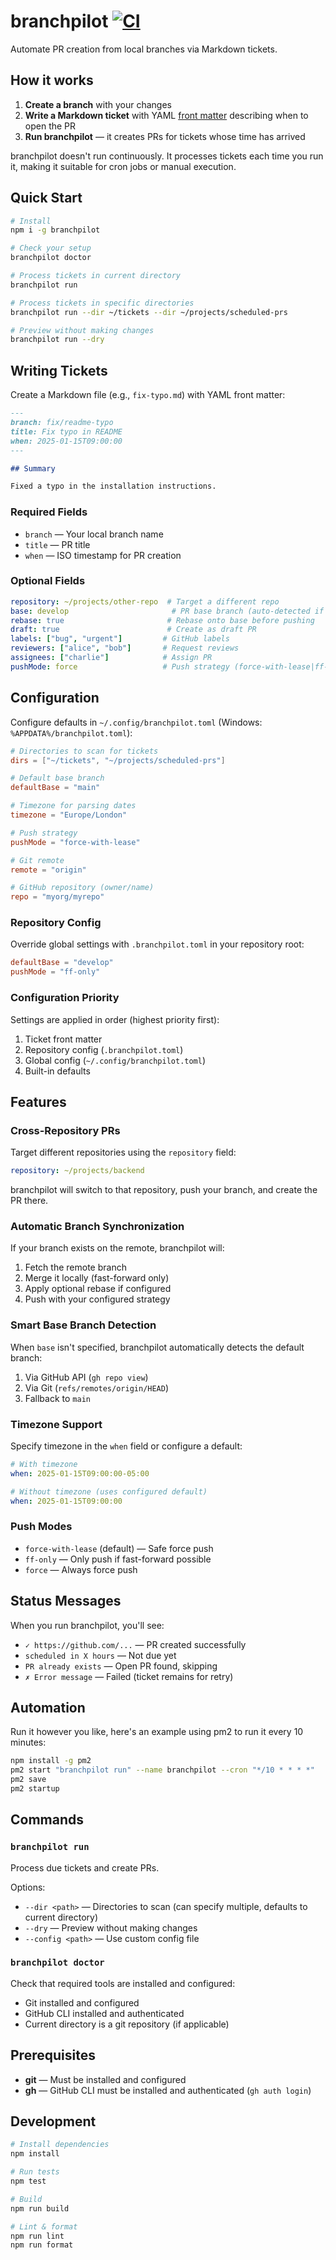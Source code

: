 # branchpilot [![CI](https://github.com/AlecRust/branchpilot/actions/workflows/ci.yml/badge.svg)](https://github.com/AlecRust/branchpilot/actions/workflows/ci.yml)

Automate PR creation from local branches via Markdown tickets.

## How it works

1. **Create a branch** with your changes
2. **Write a Markdown ticket** with YAML [front matter](https://gohugo.io/content-management/front-matter/) describing when to open the PR
3. **Run branchpilot** — it creates PRs for tickets whose time has arrived

branchpilot doesn't run continuously. It processes tickets each time you run it, making it suitable for cron jobs or manual execution.

## Quick Start

```bash
# Install
npm i -g branchpilot

# Check your setup
branchpilot doctor

# Process tickets in current directory
branchpilot run

# Process tickets in specific directories
branchpilot run --dir ~/tickets --dir ~/projects/scheduled-prs

# Preview without making changes
branchpilot run --dry
```

## Writing Tickets

Create a Markdown file (e.g., `fix-typo.md`) with YAML front matter:

```markdown
---
branch: fix/readme-typo
title: Fix typo in README
when: 2025-01-15T09:00:00
---

## Summary

Fixed a typo in the installation instructions.
```

### Required Fields

- `branch` — Your local branch name
- `title` — PR title
- `when` — ISO timestamp for PR creation

### Optional Fields

```yaml
repository: ~/projects/other-repo  # Target a different repo
base: develop                       # PR base branch (auto-detected if omitted)
rebase: true                       # Rebase onto base before pushing
draft: true                        # Create as draft PR
labels: ["bug", "urgent"]         # GitHub labels
reviewers: ["alice", "bob"]       # Request reviews
assignees: ["charlie"]            # Assign PR
pushMode: force                   # Push strategy (force-with-lease|ff-only|force)
```

## Configuration

Configure defaults in `~/.config/branchpilot.toml` (Windows: `%APPDATA%/branchpilot.toml`):

```toml
# Directories to scan for tickets
dirs = ["~/tickets", "~/projects/scheduled-prs"]

# Default base branch
defaultBase = "main"

# Timezone for parsing dates
timezone = "Europe/London"

# Push strategy
pushMode = "force-with-lease"

# Git remote
remote = "origin"

# GitHub repository (owner/name)
repo = "myorg/myrepo"
```

### Repository Config

Override global settings with `.branchpilot.toml` in your repository root:

```toml
defaultBase = "develop"
pushMode = "ff-only"
```

### Configuration Priority

Settings are applied in order (highest priority first):

1. Ticket front matter
2. Repository config (`.branchpilot.toml`)
3. Global config (`~/.config/branchpilot.toml`)
4. Built-in defaults

## Features

### Cross-Repository PRs

Target different repositories using the `repository` field:

```yaml
repository: ~/projects/backend
```

branchpilot will switch to that repository, push your branch, and create the PR there.

### Automatic Branch Synchronization

If your branch exists on the remote, branchpilot will:

1. Fetch the remote branch
2. Merge it locally (fast-forward only)
3. Apply optional rebase if configured
4. Push with your configured strategy

### Smart Base Branch Detection

When `base` isn't specified, branchpilot automatically detects the default branch:

1. Via GitHub API (`gh repo view`)
2. Via Git (`refs/remotes/origin/HEAD`)
3. Fallback to `main`

### Timezone Support

Specify timezone in the `when` field or configure a default:

```yaml
# With timezone
when: 2025-01-15T09:00:00-05:00

# Without timezone (uses configured default)
when: 2025-01-15T09:00:00
```

### Push Modes

- `force-with-lease` (default) — Safe force push
- `ff-only` — Only push if fast-forward possible
- `force` — Always force push

## Status Messages

When you run branchpilot, you'll see:

- `✓ https://github.com/...` — PR created successfully
- `scheduled in X hours` — Not due yet
- `PR already exists` — Open PR found, skipping
- `✗ Error message` — Failed (ticket remains for retry)

## Automation

Run it however you like, here's an example using pm2 to run it every 10 minutes:

```bash
npm install -g pm2
pm2 start "branchpilot run" --name branchpilot --cron "*/10 * * * *"
pm2 save
pm2 startup
```

## Commands

### `branchpilot run`

Process due tickets and create PRs.

Options:

- `--dir <path>` — Directories to scan (can specify multiple, defaults to current directory)
- `--dry` — Preview without making changes
- `--config <path>` — Use custom config file

### `branchpilot doctor`

Check that required tools are installed and configured:

- Git installed and configured
- GitHub CLI installed and authenticated
- Current directory is a git repository (if applicable)

## Prerequisites

- **git** — Must be installed and configured
- **gh** — GitHub CLI must be installed and authenticated (`gh auth login`)

## Development

```bash
# Install dependencies
npm install

# Run tests
npm test

# Build
npm run build

# Lint & format
npm run lint
npm run format
```
